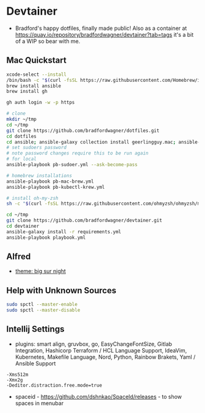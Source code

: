 # Devtainer
- Bradford's happy dotfiles, finally made public! Also as a container at https://quay.io/repository/bradfordwagner/devtainer?tab=tags it's a bit of a WIP so bear with me.

## Mac Quickstart
```bash
xcode-select --install
/bin/bash -c "$(curl -fsSL https://raw.githubusercontent.com/Homebrew/install/HEAD/install.sh)"
brew install ansible
brew install gh

gh auth login -w -p https

# clone
mkdir ~/tmp
cd ~/tmp
git clone https://github.com/bradfordwagner/dotfiles.git
cd dotfiles
cd ansible; ansible-galaxy collection install geerlingguy.mac; ansible-galaxy install -r requirements.yml -v --force
# set sudoers password
# note password changes require this to be run again
# for local
ansible-playbook pb-sudoer.yml --ask-become-pass

# homebrew installations
ansible-playbook pb-mac-brew.yml
ansible-playbook pb-kubectl-krew.yml

# install oh-my-zsh
sh -c "$(curl -fsSL https://raw.githubusercontent.com/ohmyzsh/ohmyzsh/master/tools/install.sh)"

cd ~/tmp
git clone https://github.com/bradfordwagner/devtainer.git
cd devtainer
ansible-galaxy install -r requirements.yml
ansible-playbook playbook.yml
```

## Alfred
- [theme: big sur night](http://www.packal.org/theme/big-sur-night)

## Help with Unknown Sources
```bash
sudo spctl --master-enable
sudo spctl --master-disable
```

## Intellij Settings
- plugins: smart align, gruvbox, go, EasyChangeFontSize, Gitlab Integration, Hashicorp Terraform / HCL Language Support, IdeaVim, Kubernetes, Makefile Language, Nord, Python, Rainbow Brakets, Yaml / Ansible Support
```vm options
-Xms512m
-Xmx2g
-Deditor.distraction.free.mode=true
```

- spaceid - https://github.com/dshnkao/SpaceId/releases - to show spaces in menubar

